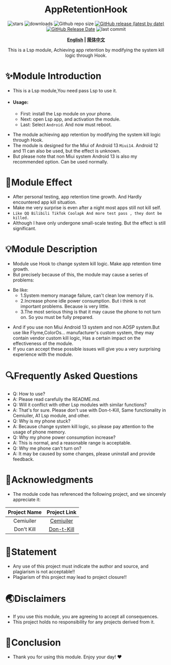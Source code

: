 <div align="center">
<h1>AppRetentionHook</h1>

![stars](https://img.shields.io/github/stars/HChenX/AppRetentionHook?style=flat)
![downloads](https://img.shields.io/github/downloads/HChenX/AppRetentionHook/total)
![Github repo size](https://img.shields.io/github/repo-size/HChenX/AppRetentionHook)
[![GitHub release (latest by date)](https://img.shields.io/github/v/release/HChenX/AppRetentionHook)](https://github.com/HChenX/AppRetentionHook/releases)
[![GitHub Release Date](https://img.shields.io/github/release-date/HChenX/AppRetentionHook)](https://github.com/HChenX/AppRetentionHook/releases)
![last commit](https://img.shields.io/github/last-commit/HChenX/AppRetentionHook?style=flat)

<p><b><a href="README.md">English</a> | <a href="README-zh.md">简体中文</a></b></p>
<p>This is a Lsp module, Achieving app retention by modifying the system kill logic through Hook.</p>
</div>

# ✨Module Introduction

* This is a Lsp module,You need pass Lsp to use it.
* #### Usage:
    * First: install the Lsp module on your phone.
    * Next: open Lsp app, and activation the module.
    * Last: Select ` Android `. And now must reboot.

- The module achieving app retention by modifying the system kill logic through Hook.
- The module is designed for the Miui of Android 13 `Miui14`. Android 12 and 11 can also be
  used, but the effect is unknown.
- But please note that non Miui system Android 13 is also my recommended option. Can be used
  normally.

# 🌟Module Effect

- After personal testing, app retention time growth. And Hardly encountered app kill situation.
- Make me very surprise is even after a night most apps still not kill self.
- ` Like QQ Bilibili TikTok Coolapk And more test pass , they dont be killed. `
- Although I have only undergone small-scale testing. But the effect is still significant.

# 💡Module Description

- Module use Hook to change system kill logic. Make app retention time growth.
- But precisely because of this, the module may cause a series of problems:

* Be like:
    * 1.System memory manage failure, can't clean low memory if is.
    * 2.Increase phone idle power consumption. But i think is not important problems. Because is
      very little.
    * 3.The most serious thing is that it may cause the phone to not turn on. So you must be fully
      prepared.

- And if you use non Miui Android 13 system and non AOSP system.But use like Flyme,ColorOs...
  manufacturer's custom system, they may contain vendor custom kill logic, Has a certain impact on
  the
  effectiveness of the module.
- If you can accept these possible issues will give you a very surprising experience with the
  module.

# 🔍Frequently Asked Questions

- Q: How to use?
- A: Please read carefully the README.md.
- Q: Will it conflict with other Lsp modules with similar functions?
- A: That's for sure. Please don't use with Don-t-Kill, Same functionality in Cemiuiler, A1 Lsp
  module, and other.
- Q: Why is my phone stuck?
- A: Because change system kill logic, so please pay attention to the usage of phone memory.
- Q: Why my phone power consumption increase?
- A: This is normal, and a reasonable range is acceptable.
- Q: Why me phone can't turn on?
- A: It may be caused by some changes, please uninstall and provide feedback.

# 🙏Acknowledgments

- The module code has referenced the following project, and we sincerely appreciate it:

| Project Name |                            Project Link                            | 
|:------------:|:------------------------------------------------------------------:|
|  Cemiuiler   | [Cemiuiler](https://github.com/Team-Cemiuiler/Cemiuiler/tree/main) |
|  Don't Kill  |         [Don-t-Kill](https://github.com/HChenX/Don-t-Kill)         |

# 📢Statement

- Any use of this project must indicate the author and source, and plagiarism is not acceptable!!
- Plagiarism of this project may lead to project closure!!

# 🌏Disclaimers

- If you use this module, you are agreeing to accept all consequences.
- This project holds no responsibility for any projects derived from it.

# 🎉Conclusion

- Thank you for using this module. Enjoy your day! ♥️